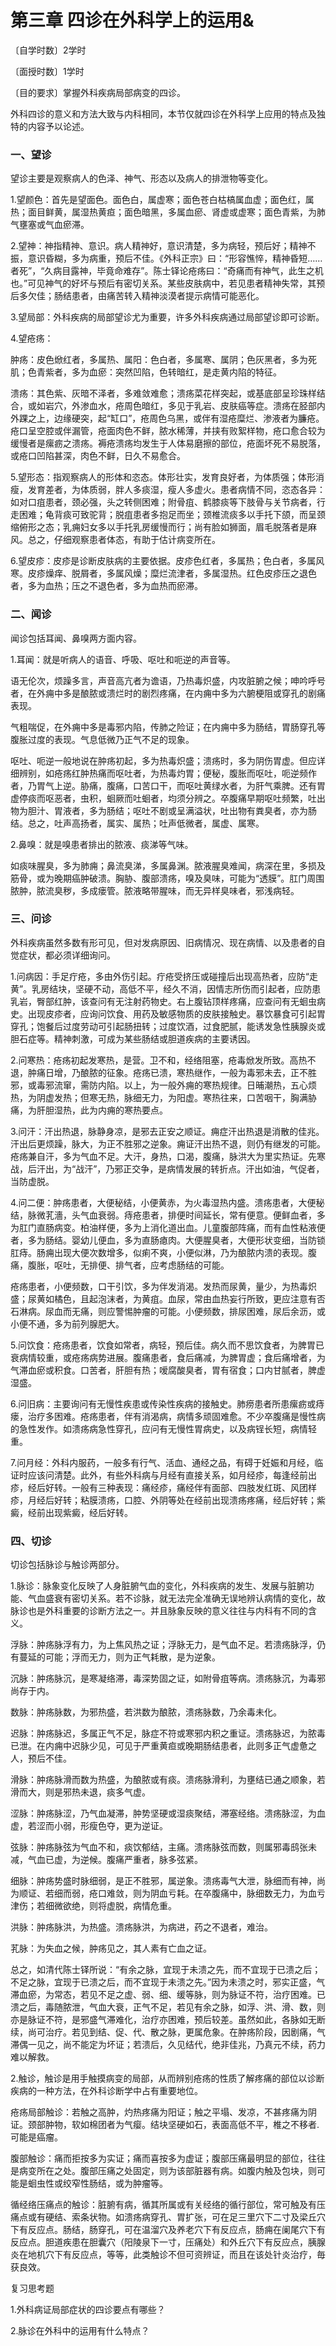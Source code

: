 # 第三章 四诊在外科学上的运用&

〔自学时数〕2学时

〔面授时数〕1学时

〔目的要求〕掌握外科疾病局部病变的四诊。

外科四诊的意义和方法大致与内科相同，本节仅就四诊在外科学上应用的特点及独特的内容予以论述。

### 一、望诊

望诊主要是观察病人的色泽、神气、形态以及病人的排泄物等变化。

1.望颜色：首先是望面色。面色白，属虚寒；面色苍白枯槁属血虚；面色红，属热；面目鲜黄，属湿热黄疸；面色暗黑，多属血瘀、肾虚或虚寒；面色青紫，为肺气壅塞或气血瘀滞。

2.望神：神指精神、意识。病人精神好，意识清楚，多为病轻，预后好；精神不振，意识昏糊，多为病重，预后不佳。《外科正宗》曰：“形容憔悴，精神昏短……者死”，“久病目露神，毕竟命难存”。陈士铎论疮疡曰：“奇痛而有神气，此生之机也。”可见神气的好坏与预后有密切关系。某些皮肤病中，若见患者精神失常，其预后多欠佳；肠结患者，由痛苦转入精神淡漠者提示病情可能恶化。

3.望局部：外科疾病的局部望诊尤为重要，许多外科疾病通过局部望诊即可诊断。

4.望疮疡：

肿疡：皮色焮红者，多属热、属阳：色白者，多属寒、属阴；色灰黑者，多为死肌；色青紫者，多为血瘀：突然凹陷，色转暗红，是走黄内陷的特征。

溃疡：其色紫、灰暗不泽者，多难敛难愈；溃疡菜花样突起，或基底部呈珍珠样结合，或如岩穴，外渗血水，疮周色暗红，多见于乳岩、皮肤癌等症。溃疡在胫部内外踝之上，边缘硬突，起“缸口”，疮周色乌黑，或伴有湿疮糜烂、渗液者为臁疮。疮口呈空腔或伴漏管，疮面肉色不鲜，脓水稀薄，并挟有败絮样物，疮口愈合较为缓慢者是瘰疬之溃疡。褥疮溃疡均发生于人体易磨擦的部位，疮面坏死不易脱落，或疮口凹陷甚深，肉色不鲜，日久不易愈合。

5.望形态：指观察病人的形体和恣态。体形壮实，发育良好者，为体质强；体形消瘦，发育差者，为体质弱，胖人多痰湿，瘦人多虚火。患者病情不同，恣态各异：如对口疽患者，颈必强，头之转侧困难；附骨疽、鹤膝痰等下肢骨与关节病者，行走困难；龟背痰可致驼背；脱疽患者多抱足而坐；颈椎流痰多以手托下颌，而呈颈缩俯形之态；乳痈妇女多以手托乳房缓慢而行；尚有脸如狮面，眉毛脱落者是麻风。总之，仔细观察患者体态，有助于估计病变所在。

6.望皮疹：皮疹是诊断皮肤病的主要依据。皮疹色红者，多属热；色白者，多属风寒。皮疹燥痒、脱屑者，多属风燥；糜烂流津者，多属湿热。红色皮疹压之退色者，多为血热；压之不退色者，多为血热而瘀滞。

### 二、闻诊

闻诊包括耳闻、鼻嗅两方面内容。

1.耳闻：就是听病人的语音、呼吸、呕吐和呃逆的声音等。

语无伦次，烦躁多言，声音高亢者为谵语，乃热毒炽盛，内攻脏腑之候；呻吟呼号者，在外痈中多是酿脓或溃烂时的剧烈疼痛，在内痈中多为六腑梗阻或穿孔的剧痛表现。

气粗喘促，在外痈中多是毒邪内陷，传肺之险证；在内痈中多为肠结，胃肠穿孔等腹胀过度的表现。气息低微乃正气不足的现象。

呕吐、呃逆一般地说在肿疡初起，多为热毒炽盛；溃疡时，多为阴伤胃虚。但应详细辨别，如疮疡红肿热痛而呕吐者，为热毒灼胃；便秘，腹胀而呕吐，呃逆频作者，乃胃气上逆。胁痛，腹痛，口苦口干，而呕吐黄绿水者，为肝气乘脾。还有胃虚停痰而呕恶者，虫积，蛔厥而吐蛔者，均须分辨之。卒腹痛早期呕吐频繁，吐出物为胆汁、胃液者，多为肠结；呕吐不剧或呈满溢状，吐出物有粪臭者，亦为肠结。总之，吐声高扬者，属实、属热；吐声低微者，属虚、属寒。

2.鼻嗅：就是嗅患者排出的脓液、痰涕等气味。

如痰味腥臭，多为肺痈；鼻流臭涕，多属鼻渊。脓液腥臭难闻，病深在里，多损及筋骨，或为晚期癌肿破溃。胸胁、腹部溃疡，嗅及臭味，可能为“透膜”。肛门周围脓肿，脓流臭秽，多成瘘管。脓液略带腥味，而无异样臭味者，邪浅病轻。

### 三、问诊

外科疾病虽然多数有形可见，但对发病原因、旧病情况、现在病情、以及患者的自觉症状，都必须详细询问。

1.问病因：手足疔疮，多由外伤引起。疔疮受挤压或碰撞后出现高热者，应防“走黄”。乳房结块，坚硬不动，高低不平，经久不消，因情志所伤而引起者，应防患乳岩，臀部红肿，该查问有无注射药物史。右上腹钻顶样疼痛，应查问有无蛔虫病史。出现皮疹者，应询问饮食、用药及敏感物质的皮肤接触史。暴饮暴食可引起胃穿孔；饱餐后过度劳动可引起肠扭转；过度饮酒，过食肥腻，能诱发急性胰腺炎或胆石症等。精神刺激，可成为某些肠结或胆道疾病的主要诱因。

2.问寒热：疮疡初起发寒热，是营。卫不和，经络阻塞，疮毒焮发所致。高热不退，肿痛日增，乃酿脓的征象。疮疡已溃，寒热继作，一般为毒邪未去，正不胜邪，或毒邪流窜，需防内陷。以上，为一般外痈的寒热规律。日晡潮热，五心烦热，为阴虚发热；但寒无热，脉细无力，为阳虚。寒热往来，口苦咽干，胸满胁痛，为肝胆湿热，此为内痈的寒热要点。

3.问汗：汗出热退，脉静身凉，是邪去正安之顺证。痈症汗出热退是消散的佳兆。汗出后更烦躁，脉大，为正不胜邪之逆象。痈证汗出热不退，则仍有继发的可能。疮疡兼自汗，多为气血不足。大汗，身热，口渴，腹痛，脉洪大为里实热证。先寒战，后汗出，为“战汗”，乃邪正交争，是病情发展的转折点。汗出如油，气促者，当防虚脱。

4.问二便：肿疡患者，大便秘结，小便黄赤，为火毒湿热内盛。溃疡患者，大便秘结，脉微芤濇，头气血衰弱。痔疮患者，排便时间延长，常有便意。便鲜血者，多为肛门直肠病变。柏油样便，多为上消化道出血。儿童腹部阵痛，而有血性粘液便者，多为肠结。婴幼儿便血，多为直肠瘜肉。大便腥臭者，大便形状变细，当防锁肛痔。肠痈出现大便次数增多，似痢不爽，小便似淋，乃为酿脓内溃的表现。腹痛，腹胀，呕吐，无排便、排气者，应考虑肠结的可能。

疮疡患者，小便频数，口干引饮，多为伴发消渴。发热而尿黄，量少，为热毒炽盛；尿黄如橘色，且起泡沫者，为黄疽。血尿，常由血热妄行所致，更应注意有否石淋病。尿血而无痛，则应警惕肿瘤的可能。小便频数，排尿困难，尿后余沥，或小便不通，多为前列腺肥大。

5.问饮食：疮疡患者，饮食如常者，病轻，预后佳。病久而不思饮食者，为脾胃已衰病情较重，或疮疡病势进展。腹痛患者，食后痛减，为脾胃虚；食后痛增者，为气滞血瘀或积食。口苦者，肝胆有热；嗳腐酸臭者，胃有宿食；口内甘腻者，脾虚湿盛。

6.问旧病：主要询问有无慢性疾患或传染性疾病的接触史。肺痨患者所患瘰疬或痔瘘，治疗多困难。疮疡患者，伴有消渴病，病情多顽固难愈。不少卒腹痛是慢性病的急性发作。如溃疡病急性穿孔，应问有无慢性胃病史，以及病锃长短，病情轻重。

7.问月经：外科内服药，一般多有行气、活血、通经之品，有碍于妊娠和月经，临证时应该问清楚。此外，有些外科病与月经有直接关系，如月经疹，每逢经前出疹，经后好转。一般有三种表现：痛经疹，痛经伴有面部、四肢发红斑、风团样疹，月经后好转；粘膜溃疡，口腔、外阴等处在经前出现溃疡疼痛，经后好转；紫癜，经前出现紫癜，经后好转。

### 四、切诊

切诊包括脉诊与触诊两部分。

1.脉诊：脉象变化反映了人身脏腑气血的变化，外科疾病的发生、发展与脏腑功能、气血盛衰有密切关系。若不诊脉，就无法完全准确无误地辨认病情的变化，故脉诊也是外科重要的诊断方法之一。并且脉象反映的意义往往与内科有不同的含义。

浮脉：肿疡脉浮有力，为上焦风热之证；浮脉无力，是气血不足。若溃疡脉浮，仍有蔓延的可能；浮而无力，则为正气耗散，是为逆象。

沉脉：肿疡脉沉，是寒凝络滞，毒深势固之证，如附骨疽等病。溃疡脉沉，为毒邪尚存于内。

数脉：肿疡脉数，为邪热盛，若洪数为酿脓，溃疡脉数，乃余毒未化。

迟脉：肿疡脉迟，多属正气不足，脉症不符或寒邪内积之重证。溃疡脉迟，为脓毒已泄。在内痈中迟脉少见，可见于严重黄疸或晚期肠结患者，此则多正气虚惫之人，预后不佳。

滑脉：肿疡脉滑而数为热盛，为酿脓或有痰。溃疡脉滑利，为壅结已通之顺象，若滑而大，则是邪热未退，痰多气虚。

涩脉：肿疡脉涩，乃气血凝滞，肿势坚硬或湿痰聚结，滞塞经络。溃疡脉涩，为血虚，若涩而小弱，形瘦色夺，更为逆证。

弦脉：肿疡脉弦为气血不和，痰饮郁结，主痛。溃疡脉弦而数，则属邪毒鸱张未减，气血已虚，为逆候。腹痛严重者，脉多弦紧。

细脉：肿疡势盛时脉细弱，是正不胜邪，属逆象。溃疡毒气大泄，脉细而有神，尚为顺证、若细而弱，疮口难敛，则为阴血亏耗。在卒腹痛中，脉细数无力，为血亏津伤；若细微欲绝，则将虚脱，病情危重。

洪脉：肿疡脉洪，为热盛。溃疡脉洪，为病进，药之不退者，难治。

芤脉：为失血之候，肿疡见之，其人素有亡血之证。

总之，如清代陈士铎所说：“有余之脉，宜现于未溃之先，而不宜现于已溃之后；不足之脉，宜现于已溃之后，而不宜现于未溃之先。”因为未溃之时，邪实正盛，气滞血瘀，为常态，若见不足之虚、弱、细、缓等脉，则为脉证不符，治疗困难。已溃之后，毒随脓泄，气血大衰，正气不足，若见有余之脉，如浮、洪、滑、数，则亦是脉证不符，是邪盛气滞难化，治疗亦困难，预后较差。虽然如此，各脉如无断续，尚可治疗。若见到结、促、代、散之脉，更属危象。在肿疡阶段，因剧痛，气滞偶一见之，尚不能定为坏证；若溃后，久见结代，绝非佳兆，乃真元不续，药力难以解救。

2.触诊，触诊是用手触摸病变的局部，从而辨别疮疡的性质了解疼痛的部位以诊断疾病的一种方法，在外科诊断学中占有重要地位。

疮疡局部触诊：若触之高肿，灼热疼痛为阳证；触之平塌、发凉，不甚疼痛为阴证。颈部肿物，软如棉团者为气瘿。结块坚硬如石，表面高低不平，椎之不移者.可能是癌瘤。

腹部触诊：痛而拒按多为实证；痛而喜按多为虚证；腹部压痛最明显的部位，往往是病变所在之处。腹部压痛之处固定，则为该部脏器有病。如腹内触及包块，则可能是蛔虫性或绞窄性肠结，或为肿瘤等。

循经络压痛点的触诊：脏腑有病，循其所属或有关经络的循行部位，常可触及有压痛点或有硬结、索条状物。如溃疡病穿孔、胃扩张，可在足三里穴下二寸及梁丘穴下有反应点。肠结，肠穿孔，可在温溜穴及养老穴下有反应点，肠痈在阑尾穴下有反应点。胆道疾患在胆囊穴（阳陵泉下一寸，压痛处）和外丘穴下有反应点，胰腺炎在地机穴下有反应点，等等，此类触诊不但可资辨证，而且在该处针炎治疗，毎获良效。

复习思考题

1.外科病证局部症状的四诊要点有哪些？

2.脉诊在外科中的运用有什么特点？